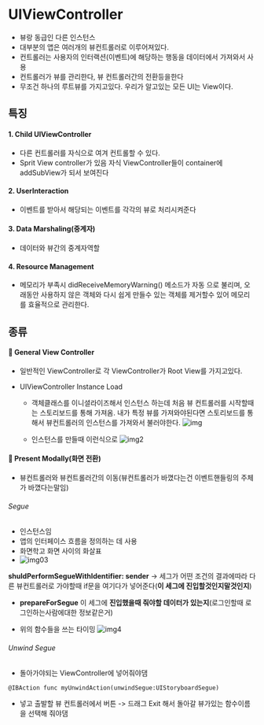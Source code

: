 # UIViewController
- 뷰랑 동급인 다른 인스턴스
- 대부분의 앱은 여러개의 뷰컨트롤러로 이루어져있다.
- 컨트롤러는 사용자의 인터랙션(이벤트)에 해당하는 행동을 데이터에서 가져와서 사용
- 컨트롤러가 뷰를 관리한다, 뷰 컨트롤러간의 전환등을한다
- 무조건 하나의 루트뷰를 가지고있다. 우리가 알고있는 모든 UI는 View이다.

## 특징
#### 1. Child UIViewController

- 다른 컨트롤러를 자식으로 여겨 컨트롤할 수 있다.
- Sprit View controller가 있음 자식 ViewController들이 container에 addSubView가 되서 보여진다

#### 2. UserInteraction

- 이벤트를 받아서 해당되는 이벤트를 각각의 뷰로 처리시켜준다

#### 3. Data Marshaling(중계자)

- 데이터와 뷰간의 중계자역할

#### 4. Resource Management

- 메모리가 부족시 didReceiveMemoryWarning() 메소드가 자동 으로 불리며, 오래동안 사용하지 않은 객체와 다시 쉽게 만들수 있는 객체를 제거할수 있어 메모리를 효율적으로 관리한다.

## 종류
#### 🎃 General View Controller
- 일반적인 ViewController로 각 ViewController가 Root View를 가지고있다.

- UIViewController Instance Load
	- 객체클래스를 이니셜라이즈해서 인스턴스 하는데 처음 뷰 컨트롤러를 시작할때는 스토리보드를 통해 가져옴. 내가 특정 뷰를 가져와야된다면 스토리보드를 통해서 뷰컨트롤러의 인스턴스를 가져와서 불러야한다.
![img](/Users/joe/iOS_4th/Study/13_UIViewController/001.png)
	
	- 인스턴스를 만들때 이런식으로
	![img2](/Users/joe/iOS_4th/Study/13_UIViewController/002.png)
	
#### 🎃 Present Modally(화면 전환)

- 뷰컨트롤러와 뷰컨트롤러간의 이동(뷰컨트롤러가 바꼈다는건 이벤트핸들링의 주체가 바꼈다는말임)

###### Segue

- 인스턴스임
- 앱의 인터페이스 흐름을 정의하는 데 사용
- 화면학고 화면 사이의 화살표
- ![img03](/Users/joe/iOS_4th/Study/13_UIViewController/003.png)

**shuldPerformSegueWithIdentifier: sender** -> 세그가 어떤 조건의 결과에따라 다른 뷰컨트롤러로 가야할때 if문을 여기다가 넣어준다(**이 세그에 진입할것인지말것인지**)
- **prepareForSegue** 이 세그에 **진입했을때 줘야할 데이터가 있는지**(로그인할때 로그인하는사람에대한 정보같은거)

- 위의 함수들을 쓰는 타이밍
	![img4](/Users/joe/iOS_4th/Study/13_UIViewController/004.png)

###### Unwind Segue

- 돌아가야되는 ViewController에 넣어줘야댐

```@IBAction func myUnwindAction(unwindSegue:UIStoryboardSegue)```

- 넣고 출발할 뷰 컨트롤러에서 버튼 -> 드래그 Exit 해서 돌아갈 뷰가있는 함수이름을 선택해 줘야댐









